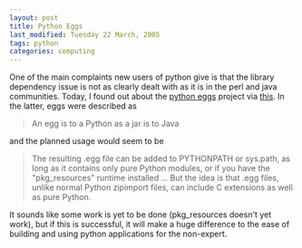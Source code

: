 ```yaml
---
layout: post
title: Python Eggs
last_modified: Tuesday 22 March, 2005
tags: python
categories: computing
---
```


One of the main complaints new users of python give is that the library dependency issue is not as clearly dealt with as it is in the perl and java communities. Today, I found out about the [python eggs](http://peak.telecommunity.com/DevCenter/PythonEggs) project via [this](http://dirtsimple.org/2005/03/eggs-are-coming.html). In the latter, eggs were described as<blockquote>An egg is to a Python as a jar is to Java
</blockquote>

and the planned usage would seem to be <blockquote>The resulting .egg file can be added to PYTHONPATH or sys.path, as long as it contains only pure Python modules, or if you have the "pkg_resources" runtime installed ... But the idea is that .egg files, unlike normal Python zipimport files, can include C extensions as well as pure Python.
</blockquote>

It sounds like some work is yet to be done (pkg_resources doesn't yet work), but if this is successful, it will make a huge difference to the ease of building and using python applications for the non-expert.